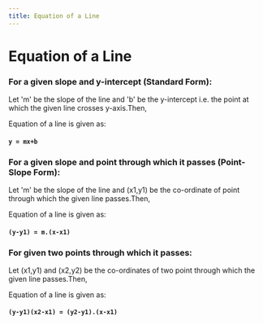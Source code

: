 ```yaml
---
title: Equation of a Line
---
```

# Equation of a Line


### For a given slope and y-intercept (Standard Form):

Let 'm' be the slope of the line and 'b' be the y-intercept i.e. the point at which the given line crosses y-axis.Then,

Equation of a line is given as:
#### `y = mx+b `




### For a given slope and point through which it passes (Point-Slope Form):

Let 'm' be the slope of the line and (x1,y1) be the co-ordinate of point through which the given line passes.Then,

Equation of a line is given as:
#### `(y-y1) = m.(x-x1) `




### For given two points through which it passes:

Let (x1,y1) and (x2,y2) be the co-ordinates of two point through which the given line passes.Then,

Equation of a line is given as:
#### `(y-y1)(x2-x1) = (y2-y1).(x-x1) `

